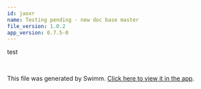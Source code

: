 ```yaml
---
id: jaoxr
name: Testing pending - new doc base master
file_version: 1.0.2
app_version: 0.7.5-0
---
```


test

<br/>

This file was generated by Swimm. [Click here to view it in the app](https://swimm-web-app.web.app/repos/Z2l0aHViJTNBJTNBc3ItZXh0ZW5zaW9uJTNBJTNBZG91ZWs=/docs/jaoxr).